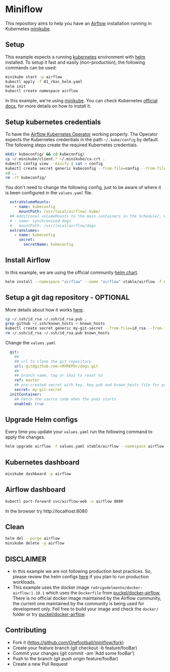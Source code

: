 # Miniflow

This repository aims to help you have an [Airflow](https://airflow.apache.org/) installation running in Kubernetes [minikube](https://github.com/kubernetes/minikube).

## Setup

This example expects a running [kubernetes](https://kubernetes.io) environment with [helm](https://helm.sh) installed. To setup it fast and easily (non-production), the following commands can be used:

```bash
minikube start -p airflow
kubectl apply -f 01_rbac_helm.yaml
helm init
kubectl create namespace airflow
```

In this example, we're using [minikube](https://github.com/kubernetes/minikube). You can check Kubernetes [official docs](https://kubernetes.io/docs/tasks/tools/install-minikube/), for more details on how to install it.

## Setup kubernetes credentials

To have the [Airflow Kubernetes Operator](https://airflow.apache.org/kubernetes.html) working properly. The Operator expects the Kubernetes credentials in the path `~/.kube/config` by default. The following steps create the required Kubernetes credentials.

```bash
mkdir kubeconfig/ && cd kubeconfig/
cp ~/.minikube/client.* ~/.minikube/ca.crt .
kubectl config view --minify | cat > config
kubectl create secret generic kubeconfig --from-file=config --from-file=ca.crt --from-file=client.crt --from-file=client.key --namespace airflow
cd ..
rm -rf kubeconfig/
```

You don't need to change the following config, just to be aware of where it is been configured in the `values.yaml` file.

```yaml
  extraVolumeMounts:
    - name: kubeconfig
      mountPath: /usr/local/airflow/.kube/
  ## Additional volumeMounts to the main containers in the Scheduler, Worker and Web pods.
  # - name: synchronised-dags
  #   mountPath: /usr/local/airflow/dags
  extraVolumes:
    - name: kubeconfig
      secret:
        secretName: kubeconfig
```

## Install Airflow

In this example, we are using the official community [helm chart](https://github.com/helm/charts/tree/master/stable/airflow).

```bash
helm install --namespace "airflow" --name "airflow" stable/airflow -f values.yaml
```

## Setup a git dag repository - OPTIONAL

More details about how it works [here](https://github.com/helm/charts/tree/master/stable/airflow#use-init-container).

```bash
cp ~/.ssh/id_rsa ~/.ssh/id_rsa.pub .
grep github ~/.ssh/known_hosts > known_hosts
kubectl create secret generic my-git-secret --from-file=id_rsa --from-file=known_hosts --from-file=id_rsa.pub --namespace airflow
rm ~/.ssh/id_rsa ~/.ssh/id_rsa.pub known_hosts
```

Change the `values.yaml`

```yaml
  git:
    ##
    ## url to clone the git repository
    url: git@github.com:<MYREPO>/dags.git
    ##
    ## branch name, tag or sha1 to reset to
    ref: master
    ## pre-created secret with key, key.pub and known_hosts file for private repos
    secret: my-git-secret
  initContainer:
    ## Fetch the source code when the pods starts
    enabled: true
```

## Upgrade Helm configs

Every time you update your `values.yaml` run the following command to apply the changes.

```bash
helm upgrade airflow -f values.yaml stable/airflow --namespace airflow
```

## Kubernetes dashboard

```bash
minikube dashboard -p airflow
```

## Airflow dashboard

```bash
kubectl port-forward svc/airflow-web -n airflow 8080
```

In the browser try http://localhost:8080

## Clean

```bash
helm del --purge airflow
minikube delete -p airflow
```

## DISCLAIMER

* In this example we are not following production best practices. So, please review the helm configs [here](https://github.com/helm/charts/tree/master/stable/airflow) if you plan to run production workloads.
* This example uses the docker image `rodrigodelmonte/docker-airflow:1.10.1` which uses the `Dockerfile` from [puckel/docker-airflow](https://github.com/puckel/docker-airflow), There is no official docker image maintained by the Airflow community, the current one maintained by the community is being used for development only. Fell free to build your image and check the `docker/` folder or try [puckel/docker-airflow](https://github.com/puckel/docker-airflow).

## Contributing

* Fork it (<https://github.com/Onefootball/miniflow/fork>)
* Create your feature branch (git checkout -b feature/fooBar)
* Commit your changes (git commit -am 'Add some fooBar')
* Push to the branch (git push origin feature/fooBar)
* Create a new Pull Request
